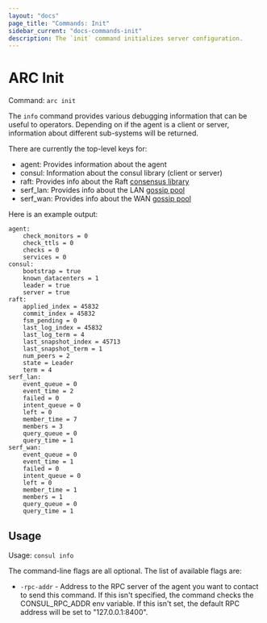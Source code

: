 ```yaml
---
layout: "docs"
page_title: "Commands: Init"
sidebar_current: "docs-commands-init"
description: The `init` command initializes server configuration.
---
```


# ARC Init

Command: `arc init`

The `info` command provides various debugging information that can be
useful to operators. Depending on if the agent is a client or server,
information about different sub-systems will be returned.

There are currently the top-level keys for:

* agent: Provides information about the agent
* consul: Information about the consul library (client or server)
* raft: Provides info about the Raft [consensus library](/docs/internals/consensus.html)
* serf_lan: Provides info about the LAN [gossip pool](/docs/internals/gossip.html)
* serf_wan: Provides info about the WAN [gossip pool](/docs/internals/gossip.html)

Here is an example output:

```text
agent:
    check_monitors = 0
    check_ttls = 0
    checks = 0
    services = 0
consul:
    bootstrap = true
    known_datacenters = 1
    leader = true
    server = true
raft:
    applied_index = 45832
    commit_index = 45832
    fsm_pending = 0
    last_log_index = 45832
    last_log_term = 4
    last_snapshot_index = 45713
    last_snapshot_term = 1
    num_peers = 2
    state = Leader
    term = 4
serf_lan:
    event_queue = 0
    event_time = 2
    failed = 0
    intent_queue = 0
    left = 0
    member_time = 7
    members = 3
    query_queue = 0
    query_time = 1
serf_wan:
    event_queue = 0
    event_time = 1
    failed = 0
    intent_queue = 0
    left = 0
    member_time = 1
    members = 1
    query_queue = 0
    query_time = 1
```

## Usage

Usage: `consul info`

The command-line flags are all optional. The list of available flags are:

* `-rpc-addr` - Address to the RPC server of the agent you want to contact
  to send this command. If this isn't specified, the command checks the
  CONSUL_RPC_ADDR env variable. If this isn't set, the default RPC 
  address will be set to "127.0.0.1:8400". 

